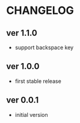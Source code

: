 # CHANGELOG

## ver 1.1.0
- support backspace key

## ver 1.0.0
- first stable release

## ver 0.0.1
- initial version
